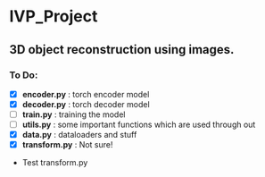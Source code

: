 # IVP_Project
## 3D object reconstruction using images.

### To Do:
- [x] **encoder.py** : torch encoder model
- [x] **decoder.py** : torch decoder model
- [ ] **train.py** : training the model
- [ ] **utils.py** : some important functions which are used through out
- [x] **data.py** : dataloaders and stuff 
- [x] **transform.py** : Not sure!

- Test transform.py